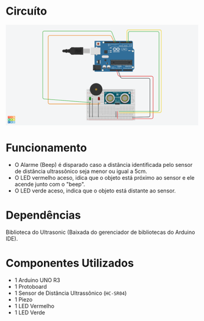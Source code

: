 # Circuíto

![](./image.png)

# Funcionamento

- O Alarme (Beep) é disparado caso a distância identificada pelo sensor de distância ultrassônico seja menor ou igual a 5cm.
- O LED vermelho aceso, idica que o objeto está próximo ao sensor e ele acende junto com o "beep".
- O LED verde aceso, indica que o objeto está distante ao sensor.

# Dependências

Biblioteca do Ultrasonic (Baixada do gerenciador de bibliotecas do Arduino IDE).

# Componentes Utilizados

- 1 Arduino UNO R3
- 1 Protoboard
- 1 Sensor de Distância Ultrassônico (`HC-SR04`)
- 1 Piezo
- 1 LED Vermelho
- 1 LED Verde
